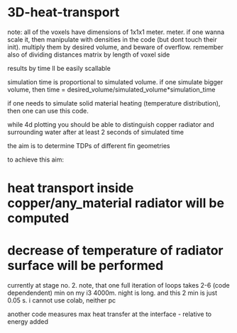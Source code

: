 # 3D-heat-transport

note: all of the voxels have dimensions of 1x1x1 meter. meter. if one wanna scale it, then manipulate with densities in the code (but dont touch their init). multiply them by desired volume, and beware of overflow. remember also of dividing distances matrix by length of voxel side

results by time ll be easily scallable

simulation time is proportional to simulated volume. if one simulate bigger volume, then time = desired_volume/simulated_volume*simulation_time

if one needs to simulate solid material heating (temperature distribution), then one can use this code.

while 4d plotting you should be able to distinguish copper radiator and surrounding water after at least 2 seconds of simulated time

the aim is to determine TDPs of different fin geometries

to achieve this aim:

# heat transport inside copper/any_material radiator will be computed

# decrease of temperature of radiator surface will be performed

currently at stage no. 2. note, that one full iteration of loops takes 2-6 (code dependendent) min on my i3 4000m. night is long. and this 2 min is just 0.05 s. i cannot use colab, neither pc

another code measures max heat transfer at the interface - relative to energy added
